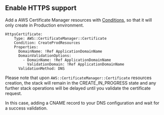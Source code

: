 ##  Enable HTTPS support

Add a AWS Certificate Manager resources with [Conditions](https://docs.aws.amazon.com/AWSCloudFormation/latest/UserGuide/conditions-section-structure.html), so that it will only create in Production environment.

```
HttpsCertificate:
    Type: AWS::CertificateManager::Certificate
    Condition: CreateProdResources
    Properties: 
      DomainName: !Ref ApplicationDomainName
      DomainValidationOptions:
        - DomainName: !Ref ApplicationDomainName
          ValidationDomain: !Ref ApplicationDomainName
      ValidationMethod: DNS
```

Please note that upon `AWS::CertificateManager::Certificate` resources creation, the stack will remain in the CREATE_IN_PROGRESS state and any further stack operations will be delayed until you validate the certificate request.

In this case, adding a CNAME record to your DNS configuration and wait for a success validation.

